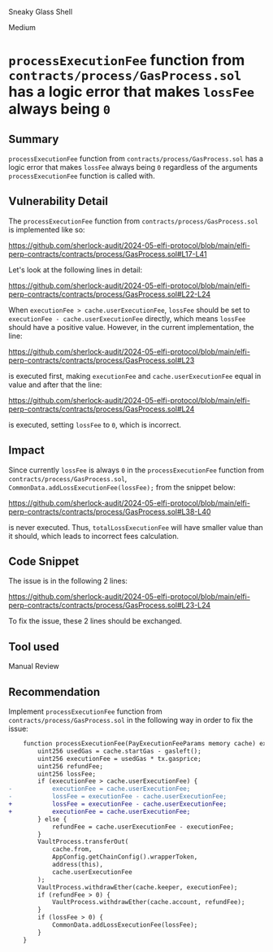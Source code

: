 Sneaky Glass Shell

Medium

# `processExecutionFee` function from `contracts/process/GasProcess.sol` has a logic error that makes `lossFee` always being `0`

## Summary
`processExecutionFee` function from `contracts/process/GasProcess.sol` has a logic error that makes `lossFee` always being `0` regardless of the arguments `processExecutionFee` function is called with.

## Vulnerability Detail
The `processExecutionFee` function from `contracts/process/GasProcess.sol` is implemented like so:

https://github.com/sherlock-audit/2024-05-elfi-protocol/blob/main/elfi-perp-contracts/contracts/process/GasProcess.sol#L17-L41

Let's look at the following lines in detail:

https://github.com/sherlock-audit/2024-05-elfi-protocol/blob/main/elfi-perp-contracts/contracts/process/GasProcess.sol#L22-L24

When `executionFee > cache.userExecutionFee`, `lossFee` should be set to `executionFee - cache.userExecutionFee` directly, which means `lossFee` should have a positive value. However, in the current implementation, the line:

https://github.com/sherlock-audit/2024-05-elfi-protocol/blob/main/elfi-perp-contracts/contracts/process/GasProcess.sol#L23

is executed first, making `executionFee` and `cache.userExecutionFee` equal in value and after that the line:

https://github.com/sherlock-audit/2024-05-elfi-protocol/blob/main/elfi-perp-contracts/contracts/process/GasProcess.sol#L24

is executed, setting `lossFee` to `0`, which is incorrect.

## Impact
Since currently `lossFee` is always `0` in the `processExecutionFee` function from `contracts/process/GasProcess.sol`, `CommonData.addLossExecutionFee(lossFee);` from the snippet below:

https://github.com/sherlock-audit/2024-05-elfi-protocol/blob/main/elfi-perp-contracts/contracts/process/GasProcess.sol#L38-L40

is never executed. Thus, `totalLossExecutionFee` will have smaller value than it should, which leads to incorrect fees calculation.

## Code Snippet
The issue is in the following 2 lines:

https://github.com/sherlock-audit/2024-05-elfi-protocol/blob/main/elfi-perp-contracts/contracts/process/GasProcess.sol#L23-L24

To fix the issue, these 2 lines should be exchanged.

## Tool used
Manual Review

## Recommendation
Implement `processExecutionFee` function from `contracts/process/GasProcess.sol` in the following way in order to fix the issue:

```diff
    function processExecutionFee(PayExecutionFeeParams memory cache) external {
        uint256 usedGas = cache.startGas - gasleft();
        uint256 executionFee = usedGas * tx.gasprice;
        uint256 refundFee;
        uint256 lossFee;
        if (executionFee > cache.userExecutionFee) {
-           executionFee = cache.userExecutionFee;
-           lossFee = executionFee - cache.userExecutionFee;
+           lossFee = executionFee - cache.userExecutionFee;
+           executionFee = cache.userExecutionFee;
        } else {
            refundFee = cache.userExecutionFee - executionFee;
        }
        VaultProcess.transferOut(
            cache.from,
            AppConfig.getChainConfig().wrapperToken,
            address(this),
            cache.userExecutionFee
        );
        VaultProcess.withdrawEther(cache.keeper, executionFee);
        if (refundFee > 0) {
            VaultProcess.withdrawEther(cache.account, refundFee);
        }
        if (lossFee > 0) {
            CommonData.addLossExecutionFee(lossFee);
        }
    }
```